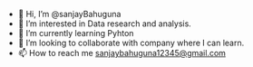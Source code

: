 - 👋 Hi, I’m @sanjayBahuguna
- 👀 I’m interested in Data research and analysis.
- 🌱 I’m currently learning Pyhton
- 💞️ I’m looking to collaborate with company where I can learn.
- 📫 How to reach me sanjaybahuguna12345@gmail.com

<!---
sanjayBahuguna/sanjayBahuguna is a ✨ special ✨ repository because its `README.md` (this file) appears on your GitHub profile.
You can click the Preview link to take a look at your changes.
--->
